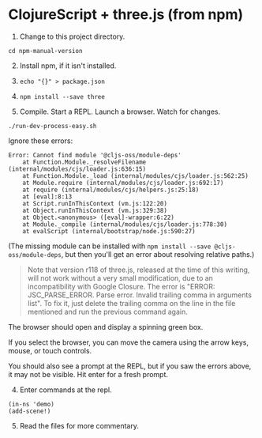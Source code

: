 # ClojureScript + three.js (from npm)

1. Change to this project directory.
```
cd npm-manual-version
```

2. Install npm, if it isn't installed.

3. `echo "{}" > package.json`

4. `npm install --save three`

5. Compile. Start a REPL. Launch a browser. Watch for changes.
```
./run-dev-process-easy.sh
```
Ignore these errors:
```
Error: Cannot find module '@cljs-oss/module-deps'
    at Function.Module._resolveFilename (internal/modules/cjs/loader.js:636:15)
    at Function.Module._load (internal/modules/cjs/loader.js:562:25)
    at Module.require (internal/modules/cjs/loader.js:692:17)
    at require (internal/modules/cjs/helpers.js:25:18)
    at [eval]:8:13
    at Script.runInThisContext (vm.js:122:20)
    at Object.runInThisContext (vm.js:329:38)
    at Object.<anonymous> ([eval]-wrapper:6:22)
    at Module._compile (internal/modules/cjs/loader.js:778:30)
    at evalScript (internal/bootstrap/node.js:590:27)
```

(The missing module can be installed with `npm install --save @cljs-oss/module-deps`,
but then you'll get an error about resolving relative paths.)

> Note that version r118 of three.js, released at the time of this writing, will
> not work without a very small modification, due to an incompatibility with
> Google Closure. The error is "ERROR: JSC_PARSE_ERROR. Parse error. Invalid
> trailing comma in arguments list". To fix it, just delete the trailing comma
> on the line in the file mentioned and run the previous command again.

The browser should open and display a spinning green box.

If you select the browser, you can move the camera using the arrow keys, mouse,
or touch controls.

You should also see a prompt at the REPL, but if you saw the errors above, it
may not be visible. Hit enter for a fresh prompt.

4. Enter commands at the repl.

```
(in-ns 'demo)
(add-scene!)

```

5. Read the files for more commentary.
